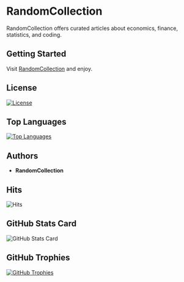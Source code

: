 # RandomCollection

RandomCollection offers curated articles about economics, finance, statistics, and coding.

## Getting Started

Visit [RandomCollection](https://randomcollection.github.io/) and enjoy.

## License

[![License](https://img.shields.io/badge/License-MIT-brightgreen.svg)](https://opensource.org/licenses/MIT)

## Top Languages

[![Top Languages](https://github-readme-stats.vercel.app/api/top-langs/?username=RandomCollection&layout=compact&theme=radical)](https://github.com/RandomCollection/github-readme-stats)

## Authors

- **RandomCollection**

## Hits

![Hits](https://hits.seeyoufarm.com/api/count/incr/badge.svg?url=https%3A%2F%2Fgithub.com%2FRandomCollection1212%2Fhit-counter)

## GitHub Stats Card

![GitHub Stats Card](https://github-readme-stats.vercel.app/api?username=RandomCollection&show_icons=true&theme=radical)

## GitHub Trophies

[![GitHub Trophies](https://github-profile-trophy.vercel.app/?username=RandomCollection&row=1&theme=radical)](https://github.com/RandomCollection/github-profile-trophy)
